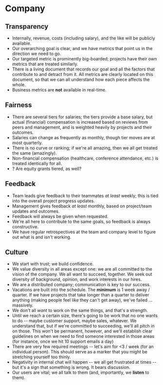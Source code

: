 # Company

## Transparency

* Internally, revenue, costs (including salary), and the like will be publicly available.
* Our overarching goal is clear, and we have metrics that point us in the direction we need to go.
* Our targeted metric is prominently big-boarded; projects have their own metrics that are treated similarly.
* There is a living document that records our goal and all the factors that contribute to and detract from it. All metrics are clearly located on this document, so that we can all understand how each piece affects the whole.
* Business metrics are **not** available in real-time.

## Fairness

* There are several tiers for salaries; the tiers provide a base salary, but actual (financial) compensation is increased based on reviews from peers and management, and is weighted heavily by projects and their outcomes.
* Salaries can change as frequently as monthly, though tier moves are at most quarterly.
* There is no curve or ranking; if we're all amazing, then we all get treated the same (amazingly).
* Non-financial compensation (healthcare, conference attendance, etc.) is treated identically for all.
* ? Are equity grants tiered, as well?

## Feedback

* Team leads give feedback to their teammates *at least* weekly; this is tied into the overall project progress updates.
* Management gives feedback *at least* monthly, based on project/team updates and outcomes.
* Feedback will always be given when requested.
* We're all here to contribute to the same goals, so feedback is always constructive.
* We have regular retrospectives at the team and company level to figure out what is and isn't working.

## Culture

* We start with trust; we build confidence.
* We value diversity in all areas except one: we are all committed to the vision of the company. We all want to succeed, together. We seek out diversity of background, opinion, and work interests in our hires.
* We are a distributed company; communication is key to our success.
* Vacations are built into the schedule. The **minimum** is 1 week away / quarter. If we have projects that take longer than a quarter to deliver anything (making people feel like they can't get away), we've failed ... massively.
* We don't all *want* to work on the same things, and that's a strength.
* Until we reach a certain size, there's going to be work that no one wants to do -- maybe customer support, maybe sales, whatever. We understand that, but if we're committed to succeeding, we'll all pitch in on those. This won't be permanent, however, and we'll establish clear guidelines on when we need to find someone interested in those areas (for instance, once we hit 10 support emails a day)
* There are very few required meetings -- let's aim for <3 / week (for an individual person). This should serve as a marker that you might be stretching yourself too thinly.
* Negativity in internal chat will happen -- we all get frustrated at times -- but it's a sign that something is wrong. It bears discussion.
* Our users are vital; we all talk to them (and, importantly, we **listen** to them).